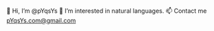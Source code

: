 👋 Hi, I’m @pYqsYs
👀 I’m interested in natural languages.
📫 Contact me pYqsYs.com@gmail.com

<!---
pYqsYs/pYqsYs is a ✨ special ✨ repository because its `README.md` (this file) appears on your GitHub profile.
You can click the Preview link to take a look at your changes.
--->
